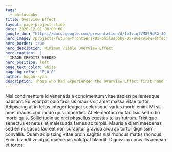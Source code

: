 ```yaml
---
tags:
  - philosophy
title: Overview Effect
layout: page-project-slide
date: 2020-12-01 00:00:00
google_doc: "https://docs.google.com/presentation/d/1oIziqtVM878uRG-JOfrQNvGFsQWKP_S_W8cLkhQlXvA/edit#slide=id.g90bee0e36f_3_17"
hero_image: /projects/future-frontiers/01-philosophy-02-overview-effect-03.jpg
hero_border: true
hero_desciption: Minimum Viable Overview Effect
hero_caption:  |
  IMAGE CREDITS NEEDED
hero_position: left
page_text_color: white
page_bg_color: "0,0,0"
author: hogan-ryan
description: Those who had experienced the Overview Effect first hand from space were driven to re-create this phenomenon without having to leave Earth.
---
```

Nisl condimentum id venenatis a condimentum vitae sapien pellentesque habitant. Eu volutpat odio facilisis mauris sit amet massa vitae tortor. Adipiscing at in tellus integer feugiat scelerisque varius morbi enim. Mi sit amet mauris commodo quis imperdiet. At elementum eu facilisis sed odio morbi quis. Sollicitudin ac orci phasellus egestas tellus rutrum. Tristique senectus et netus et malesuada fames ac turpis. Mauris a diam maecenas sed enim. Lacus laoreet non curabitur gravida arcu ac tortor dignissim convallis. Quam adipiscing vitae proin sagittis nisl rhoncus mattis rhoncus. Enim blandit volutpat maecenas volutpat blandit. Dignissim convallis aenean et tortor.
